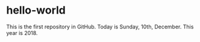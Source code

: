 # hello-world
This is the first repository in GitHub.
Today is Sunday, 10th, December.
This year is 2018.

